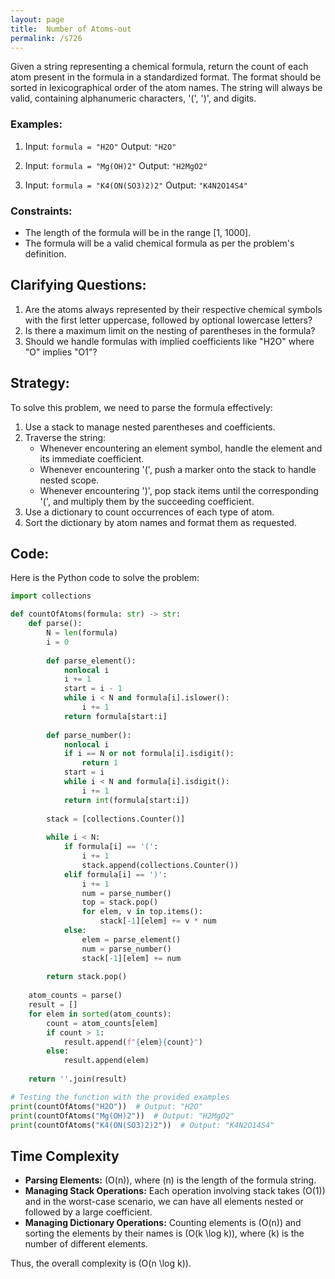 ```yaml
---
layout: page
title:  Number of Atoms-out
permalink: /s726
---
```


Given a string representing a chemical formula, return the count of each atom present in the formula in a standardized format. The format should be sorted in lexicographical order of the atom names. The string will always be valid, containing alphanumeric characters, '(', ')', and digits.

### Examples:

1. Input: `formula = "H2O"`
   Output: `"H2O"`

2. Input: `formula = "Mg(OH)2"`
   Output: `"H2MgO2"`

3. Input: `formula = "K4(ON(SO3)2)2"`
   Output: `"K4N2O14S4"`

### Constraints:

- The length of the formula will be in the range [1, 1000].
- The formula will be a valid chemical formula as per the problem's definition.

## Clarifying Questions:
1. Are the atoms always represented by their respective chemical symbols with the first letter uppercase, followed by optional lowercase letters?
2. Is there a maximum limit on the nesting of parentheses in the formula?
3. Should we handle formulas with implied coefficients like "H2O" where "O" implies "O1"?

## Strategy:
To solve this problem, we need to parse the formula effectively:

1. Use a stack to manage nested parentheses and coefficients.
2. Traverse the string:
   - Whenever encountering an element symbol, handle the element and its immediate coefficient.
   - Whenever encountering '(', push a marker onto the stack to handle nested scope.
   - Whenever encountering ')', pop stack items until the corresponding '(', and multiply them by the succeeding coefficient.
3. Use a dictionary to count occurrences of each type of atom.
4. Sort the dictionary by atom names and format them as requested.

## Code:
Here is the Python code to solve the problem:

```python
import collections

def countOfAtoms(formula: str) -> str:
    def parse():
        N = len(formula)
        i = 0
        
        def parse_element():
            nonlocal i
            i += 1
            start = i - 1
            while i < N and formula[i].islower():
                i += 1
            return formula[start:i]
        
        def parse_number():
            nonlocal i
            if i == N or not formula[i].isdigit():
                return 1
            start = i
            while i < N and formula[i].isdigit():
                i += 1
            return int(formula[start:i])
        
        stack = [collections.Counter()]
        
        while i < N:
            if formula[i] == '(':
                i += 1
                stack.append(collections.Counter())
            elif formula[i] == ')':
                i += 1
                num = parse_number()
                top = stack.pop()
                for elem, v in top.items():
                    stack[-1][elem] += v * num
            else:
                elem = parse_element()
                num = parse_number()
                stack[-1][elem] += num
        
        return stack.pop()
    
    atom_counts = parse()
    result = []
    for elem in sorted(atom_counts):
        count = atom_counts[elem]
        if count > 1:
            result.append(f"{elem}{count}")
        else:
            result.append(elem)
    
    return ''.join(result)

# Testing the function with the provided examples
print(countOfAtoms("H2O"))  # Output: "H2O"
print(countOfAtoms("Mg(OH)2"))  # Output: "H2MgO2"
print(countOfAtoms("K4(ON(SO3)2)2"))  # Output: "K4N2O14S4"
```

## Time Complexity
- **Parsing Elements:** \(O(n)\), where \(n\) is the length of the formula string.
- **Managing Stack Operations:** Each operation involving stack takes \(O(1)\) and in the worst-case scenario, we can have all elements nested or followed by a large coefficient.
- **Managing Dictionary Operations:** Counting elements is \(O(n)\) and sorting the elements by their names is \(O(k \log k)\), where \(k\) is the number of different elements.

Thus, the overall complexity is \(O(n \log k)\).